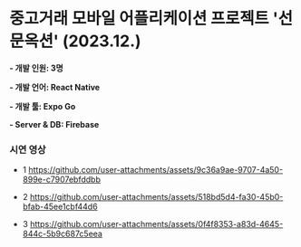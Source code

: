 # 중고거래 모바일 어플리케이션 프로젝트 '선문옥션' (2023.12.)

**- 개발 인원: 3명**

**- 개발 언어: React Native**

**- 개발 툴: Expo Go**

**- Server & DB: Firebase** 



### 시연 영상 
- 1
https://github.com/user-attachments/assets/9c36a9ae-9707-4a50-899e-c7907ebfddbb


- 2
https://github.com/user-attachments/assets/518bd5d4-fa30-45b0-bfab-45ee1cbf44d6


- 3 
https://github.com/user-attachments/assets/0f4f8353-a83d-4645-844c-5b9c687c5eea

